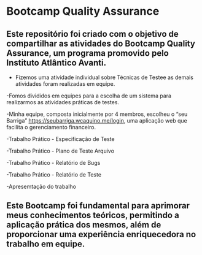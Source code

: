 # Bootcamp Quality Assurance 

## Este repositório foi criado com o objetivo de compartilhar as atividades do Bootcamp Quality Assurance, um programa promovido pelo Instituto Atlântico Avanti.


- Fizemos uma atividade individual sobre Técnicas de Testee as demais atividades foram realizadas em equipe.
  
-Fomos divididos em equipes para a escolha de um sistema para realizarmos as atividades práticas de testes.

-Minha equipe, composta inicialmente por 4 membros, escolheu o “seu Barriga” https://seubarriga.wcaquino.me/login, uma aplicação web que facilita o gerenciamento financeiro. 

-Trabalho Prático - Especificação de Teste

-Trabalho Prático - Plano de Teste Arquivo

-Trabalho Prático - Relatório de Bugs

-Trabalho Prático - Relatório de Teste

-Apresemtação do trabalho 

## Este Bootcamp foi fundamental para aprimorar meus conhecimentos teóricos, permitindo a aplicação prática dos mesmos, além de proporcionar uma experiência enriquecedora no trabalho em equipe. 
